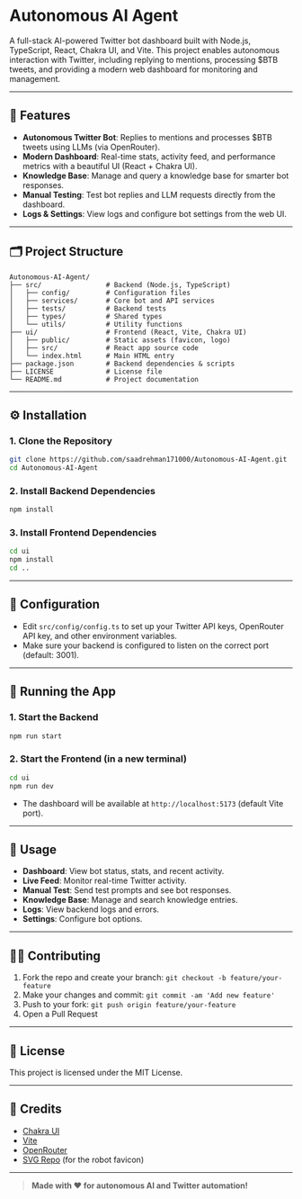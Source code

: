 # Autonomous AI Agent

A full-stack AI-powered Twitter bot dashboard built with Node.js, TypeScript, React, Chakra UI, and Vite. This project enables autonomous interaction with Twitter, including replying to mentions, processing $BTB tweets, and providing a modern web dashboard for monitoring and management.

---

## 🚀 Features
- **Autonomous Twitter Bot**: Replies to mentions and processes $BTB tweets using LLMs (via OpenRouter).
- **Modern Dashboard**: Real-time stats, activity feed, and performance metrics with a beautiful UI (React + Chakra UI).
- **Knowledge Base**: Manage and query a knowledge base for smarter bot responses.
- **Manual Testing**: Test bot replies and LLM requests directly from the dashboard.
- **Logs & Settings**: View logs and configure bot settings from the web UI.

---

## 🗂️ Project Structure
```
Autonomous-AI-Agent/
├── src/                # Backend (Node.js, TypeScript)
│   ├── config/         # Configuration files
│   ├── services/       # Core bot and API services
│   ├── tests/          # Backend tests
│   ├── types/          # Shared types
│   └── utils/          # Utility functions
├── ui/                 # Frontend (React, Vite, Chakra UI)
│   ├── public/         # Static assets (favicon, logo)
│   ├── src/            # React app source code
│   └── index.html      # Main HTML entry
├── package.json        # Backend dependencies & scripts
├── LICENSE             # License file
└── README.md           # Project documentation
```

---

## ⚙️ Installation

### 1. Clone the Repository
```bash
git clone https://github.com/saadrehman171000/Autonomous-AI-Agent.git
cd Autonomous-AI-Agent
```

### 2. Install Backend Dependencies
```bash
npm install
```

### 3. Install Frontend Dependencies
```bash
cd ui
npm install
cd ..
```

---

## 🔑 Configuration
- Edit `src/config/config.ts` to set up your Twitter API keys, OpenRouter API key, and other environment variables.
- Make sure your backend is configured to listen on the correct port (default: 3001).

---

## 🏃 Running the App

### 1. Start the Backend
```bash
npm run start
```

### 2. Start the Frontend (in a new terminal)
```bash
cd ui
npm run dev
```
- The dashboard will be available at `http://localhost:5173` (default Vite port).

---

## 🧩 Usage
- **Dashboard**: View bot status, stats, and recent activity.
- **Live Feed**: Monitor real-time Twitter activity.
- **Manual Test**: Send test prompts and see bot responses.
- **Knowledge Base**: Manage and search knowledge entries.
- **Logs**: View backend logs and errors.
- **Settings**: Configure bot options.

---

## 🧑‍💻 Contributing
1. Fork the repo and create your branch: `git checkout -b feature/your-feature`
2. Make your changes and commit: `git commit -am 'Add new feature'`
3. Push to your fork: `git push origin feature/your-feature`
4. Open a Pull Request

---

## 📄 License
This project is licensed under the MIT License.

---

## 🙏 Credits
- [Chakra UI](https://chakra-ui.com/)
- [Vite](https://vitejs.dev/)
- [OpenRouter](https://openrouter.ai/)
- [SVG Repo](https://www.svgrepo.com/) (for the robot favicon)

---

> **Made with ❤️ for autonomous AI and Twitter automation!**
